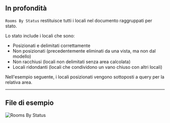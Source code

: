 ## In profondità
`Rooms By Status` restituisce tutti i locali nel documento raggruppati per stato.

Lo stato include i locali che sono:
- Posizionati e delimitati correttamente
- Non posizionati (precedentemente eliminati da una vista, ma non dal modello)
- Non racchiusi (locali non delimitati senza area calcolata)
- Locali ridondanti (locali che condividono un vano chiuso con altri locali)

Nell'esempio seguente, i locali posizionati vengono sottoposti a query per la relativa area.
___
## File di esempio

![Rooms By Status](./DSRevitNodesUI.RoomsByStatus_img.jpg)
